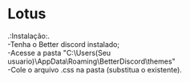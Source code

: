# Lotus
.:Instalação:.\
-Tenha o Better discord instalado;\
-Acesse a pasta "C:\Users\(Seu usuario)\AppData\Roaming\BetterDiscord\themes"\
-Cole o arquivo .css na pasta (substitua o existente).